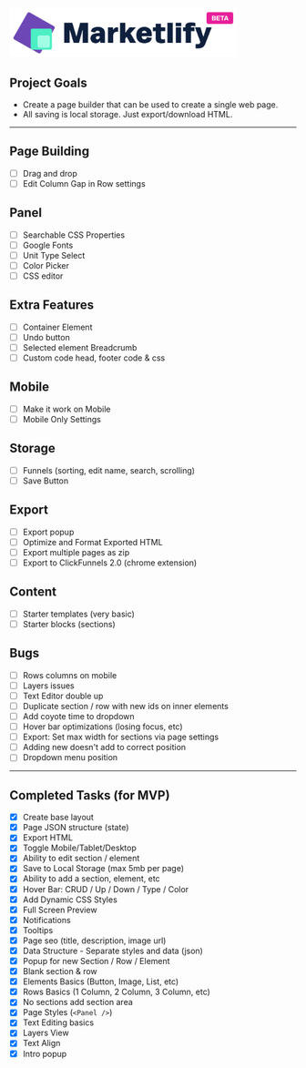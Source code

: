 <img src="/public/images/logo.png" width="400" />

## Project Goals

- Create a page builder that can be used to create a single web page.
- All saving is local storage. Just export/download HTML.

---

## Page Building

- [ ] Drag and drop
- [ ] Edit Column Gap in Row settings

## Panel

- [ ] Searchable CSS Properties
- [ ] Google Fonts
- [ ] Unit Type Select
- [ ] Color Picker
- [ ] CSS editor

## Extra Features

- [ ] Container Element
- [ ] Undo button
- [ ] Selected element Breadcrumb
- [ ] Custom code head, footer code & css

## Mobile

- [ ] Make it work on Mobile
- [ ] Mobile Only Settings

## Storage

- [ ] Funnels (sorting, edit name, search, scrolling)
- [ ] Save Button

## Export

- [ ] Export popup
- [ ] Optimize and Format Exported HTML
- [ ] Export multiple pages as zip
- [ ] Export to ClickFunnels 2.0 (chrome extension)

## Content

- [ ] Starter templates (very basic)
- [ ] Starter blocks (sections)

## Bugs

- [ ] Rows columns on mobile
- [ ] Layers issues
- [ ] Text Editor double up
- [ ] Duplicate section / row with new ids on inner elements
- [ ] Add coyote time to dropdown
- [ ] Hover bar optimizations (losing focus, etc)
- [ ] Export: Set max width for sections via page settings
- [ ] Adding new doesn't add to correct position
- [ ] Dropdown menu position

---

## Completed Tasks (for MVP)

- [x] Create base layout
- [x] Page JSON structure (state)
- [x] Export HTML
- [x] Toggle Mobile/Tablet/Desktop
- [x] Ability to edit section / element
- [x] Save to Local Storage (max 5mb per page)
- [x] Ability to add a section, element, etc
- [x] Hover Bar: CRUD / Up / Down / Type / Color
- [x] Add Dynamic CSS Styles
- [x] Full Screen Preview
- [x] Notifications
- [x] Tooltips
- [x] Page seo (title, description, image url)
- [x] Data Structure - Separate styles and data (json)
- [x] Popup for new Section / Row / Element
- [x] Blank section & row
- [x] Elements Basics (Button, Image, List, etc)
- [x] Rows Basics (1 Column, 2 Column, 3 Column, etc)
- [x] No sections add section area
- [x] Page Styles (`<Panel />`)
- [x] Text Editing basics
- [x] Layers View
- [x] Text Align
- [x] Intro popup
